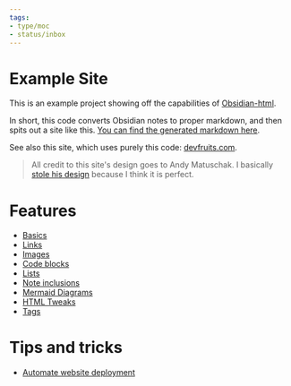 ```yaml
---
tags:
- type/moc
- status/inbox
---
```

   
# Example Site   
   
This is an example project showing off the capabilities of [Obsidian-html](https://github.com/obsidian-html/obsidian-html).   
   
In short, this code converts Obsidian notes to proper markdown, and then spits out a site like this. [You can find the generated markdown here](https://github.com/obsidian-html/obsidian-html.github.io/tree/main/md).   
   
See also this site, which uses purely this code: [devfruits.com](https://www.devfruits.com).   
   
> All credit to this site's design goes to Andy Matuschak. I basically [stole his design](https://notes.andymatuschak.org/Evergreen_notes) because I think it is perfect.   
   
# Features   
   
- [Basics](Resources/Example%20site/esBasics.md)   
- [Links](Resources/Example%20site/esLinks.md)   
- [Images](Resources/Example%20site/esImages.md)   
- [Code blocks](Resources/Example%20site/esCodeBlocks.md)   
- [Lists](Resources/Example%20site/esLists.md)   
- [Note inclusions](Resources/Example%20site/esInclusions.md)   
- [Mermaid Diagrams](Resources/Example%20site/esMermaid.md)   
- [HTML Tweaks](Resources/Example%20site/esHTML.md)   
- [Tags](esTags.md)   
   
# Tips and tricks   
   
- [Automate website deployment](esAutomation.md)